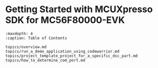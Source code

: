 # Getting Started with MCUXpresso SDK for MC56F80000-EVK


```{tocTree}
:maxdepth: 4
:caption: Table of Contents

topics/overview.md
topics/run_a_demo_application_using_codewarrior.md
topics/project_template_project_for_a_specific_dsc_part.md
topics/how_to_determine_com_port.md
```